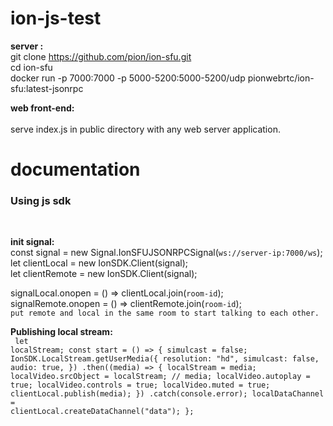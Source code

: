 # ion-js-test

<strong>server : </strong></br>
git clone https://github.com/pion/ion-sfu.git </br>
cd ion-sfu</br>
docker run -p 7000:7000 -p 5000-5200:5000-5200/udp pionwebrtc/ion-sfu:latest-jsonrpc</br>

<strong>web front-end:</strong></br>
</br>
serve index.js in public directory with any web server application.</br>

# documentation

<h3>Using js sdk</h3> </br>

<strong>init signal: </strong></br>
const signal = new Signal.IonSFUJSONRPCSignal(`ws://server-ip:7000/ws`); </br>
let clientLocal = new IonSDK.Client(signal);  </br>
let clientRemote = new IonSDK.Client(signal); </br>

signalLocal.onopen = () => clientLocal.join(`room-id`); </br>
signalRemote.onopen = () => clientRemote.join(`room-id`);  </br>
`put remote and local in the same room to start talking to each other.` </br>

<strong>Publishing local stream: </strong></br>
<code>
let localStream;
const start = () => {
    simulcast = false;
    IonSDK.LocalStream.getUserMedia({
        resolution: "hd",
        simulcast: false,
        audio: true,
    })
        .then((media) => {
            localStream = media;
            localVideo.srcObject = localStream; // media;
            localVideo.autoplay = true;
            localVideo.controls = true;
            localVideo.muted = true;
            clientLocal.publish(media);
        })
        .catch(console.error);
    localDataChannel = clientLocal.createDataChannel("data");
};
</code>